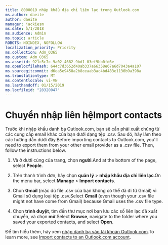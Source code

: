 ```yaml
---
title: 8000019 nhập khẩu địa chỉ liên lạc trong Outlook.com
ms.author: daeite
author: daeite
manager: jackiesm
ms.date: 5/1/2018
ms.audience: Admin
ms.topic: article
ROBOTS: NOINDEX, NOFOLLOW
localization_priority: Priority
ms.collection: Adm_O365
ms.custom: Adm_O365
ms.assetid: 921c5c7c-9a02-4682-9bd1-03ef9bb0fd6e
ms.openlocfilehash: 644c7d3652d40ab337a66358e67a6d7043a4a107
ms.sourcegitcommit: d6ea5e9458a2b8ceaab3ac4bd483e1130b9a398a
ms.translationtype: MT
ms.contentlocale: vi-VN
ms.lasthandoff: 01/15/2019
ms.locfileid: "28320047"
---
```

# <a name="import-contacts"></a><span data-ttu-id="f1ff9-102">Chuyển nhập liên hệ</span><span class="sxs-lookup"><span data-stu-id="f1ff9-102">Import contacts</span></span>

<span data-ttu-id="f1ff9-p101">Trước khi nhập khẩu danh bạ Outlook.com, bạn sẽ cần phải xuất chúng từ các cung cấp email khác của bạn dưới dạng tệp .csv. Sau đó, hãy làm theo các hướng dẫn dưới đây.</span><span class="sxs-lookup"><span data-stu-id="f1ff9-p101">Before importing contacts to Outlook.com, you'll need to export them from your other email provider as a .csv file. Then, follow the instructions below.</span></span>
  
1. <span data-ttu-id="f1ff9-105">Và ở dưới cùng của trang, chọn **người**.</span><span class="sxs-lookup"><span data-stu-id="f1ff9-105">And at the bottom of the page, select **People**.</span></span> 
    
2. <span data-ttu-id="f1ff9-106">Trên thanh trình đơn, hãy chọn **quản lý** \> **nhập khẩu địa chỉ liên lạc**.</span><span class="sxs-lookup"><span data-stu-id="f1ff9-106">On the menu bar, select **Manage** \> **Import contacts**.</span></span> 
    
3. <span data-ttu-id="f1ff9-107">Chọn **Gmail** (mặc dù file .csv của bạn không có thể đã đi từ Gmail) vì Gmail sử dụng loại tệp .csv.</span><span class="sxs-lookup"><span data-stu-id="f1ff9-107">Select **Gmail** (even though your .csv file might not have come from Gmail) because Gmail uses the .csv file type.</span></span> 
    
4. <span data-ttu-id="f1ff9-108">Chọn **trình duyệt**, tìm đến thư mục nơi bạn lưu các số liên lạc đã xuất chuyển, và chọn **mở**.</span><span class="sxs-lookup"><span data-stu-id="f1ff9-108">Select **Browse**, navigate to the folder where you saved your exported contacts, and select **Open**.</span></span> 
    
<span data-ttu-id="f1ff9-109">Để tìm hiểu thêm, hãy xem [nhập danh bạ vào tài khoản Outlook.com](https://go.microsoft.com/fwlink/p/?linkid=873136).</span><span class="sxs-lookup"><span data-stu-id="f1ff9-109">To learn more, see [Import contacts to an Outlook.com account](https://go.microsoft.com/fwlink/p/?linkid=873136).</span></span>
  

